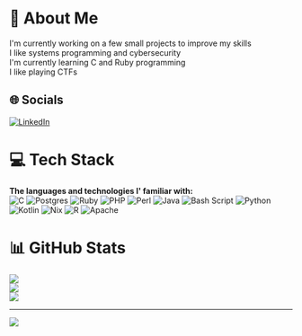# 💫 About Me
I'm currently working on a few small projects to improve my skills<br>I like systems programming and cybersecurity<br>I'm currently learning C and Ruby programming<br>I like playing CTFs


## 🌐 Socials
[![LinkedIn](https://img.shields.io/badge/LinkedIn-%230077B5.svg?logo=linkedin&logoColor=white)](https://www.linkedin.com/in/mouedh-souabni-054834287) 

# 💻 Tech Stack
**The languages and technologies I' familiar with:**<br>
![C](https://img.shields.io/badge/c-%2300599C.svg?style=for-the-badge&logo=c&logoColor=white) ![Postgres](https://img.shields.io/badge/postgres-%23316192.svg?style=for-the-badge&logo=postgresql&logoColor=white) ![Ruby](https://img.shields.io/badge/ruby-%23CC342D.svg?style=for-the-badge&logo=ruby&logoColor=white) ![PHP](https://img.shields.io/badge/php-%23777BB4.svg?style=for-the-badge&logo=php&logoColor=white) ![Perl](https://img.shields.io/badge/perl-%2339457E.svg?style=for-the-badge&logo=perl&logoColor=white) ![Java](https://img.shields.io/badge/java-%23ED8B00.svg?style=for-the-badge&logo=openjdk&logoColor=white) ![Bash Script](https://img.shields.io/badge/bash_script-%23121011.svg?style=for-the-badge&logo=gnu-bash&logoColor=white) ![Python](https://img.shields.io/badge/python-3670A0?style=for-the-badge&logo=python&logoColor=ffdd54) ![Kotlin](https://img.shields.io/badge/kotlin-%237F52FF.svg?style=for-the-badge&logo=kotlin&logoColor=white) ![Nix](https://img.shields.io/badge/NIX-5277C3.svg?style=for-the-badge&logo=NixOS&logoColor=white) ![R](https://img.shields.io/badge/r-%23276DC3.svg?style=for-the-badge&logo=r&logoColor=white) ![Apache](https://img.shields.io/badge/apache-%23D42029.svg?style=for-the-badge&logo=apache&logoColor=white)
# 📊 GitHub Stats
![](https://github-readme-stats.vercel.app/api?username=MouedhSouabni1905&theme=dark&hide_border=false&include_all_commits=false&count_private=false)<br/>
![](https://nirzak-streak-stats.vercel.app/?user=MouedhSouabni1905&theme=dark&hide_border=false)<br/>
![](https://github-readme-stats.vercel.app/api/top-langs/?username=MouedhSouabni1905&theme=dark&hide_border=false&include_all_commits=false&count_private=false&layout=compact)

---
[![](https://visitcount.itsvg.in/api?id=MouedhSouabni1905&icon=0&color=0)](https://visitcount.itsvg.in)

<!-- Proudly created with GPRM ( https://gprm.itsvg.in ) -->
